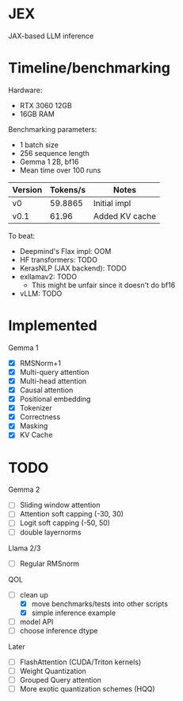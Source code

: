 # JEX
JAX-based LLM inference

# Timeline/benchmarking
Hardware:
- RTX 3060 12GB
- 16GB RAM

Benchmarking parameters:
- 1 batch size
- 256 sequence length
- Gemma 1 2B, bf16
- Mean time over 100 runs

| Version | Tokens/s | Notes |
| --- | --- | --- |
| v0 | 59.8865 | Initial impl |
| v0.1 | 61.96 | Added KV cache |

To beat:
- Deepmind's Flax impl: OOM
- HF transformers: TODO
- KerasNLP (JAX backend): TODO
- exllamav2: TODO
    - This might be unfair since it doesn't do bf16
- vLLM: TODO

# Implemented
Gemma 1
- [x] RMSNorm+1
- [x] Multi-query attention 
- [x] Multi-head attention
- [x] Causal attention
- [x] Positional embedding
- [x] Tokenizer
- [x] Correctness
- [x] Masking
- [x] KV Cache

# TODO

Gemma 2 
- [ ] Sliding window attention
- [ ] Attention soft capping (-30, 30)
- [ ] Logit soft capping (-50, 50)
- [ ] double layernorms

Llama 2/3
- [ ] Regular RMSnorm

QOL
- [ ] clean up
    - [x] move benchmarks/tests into other scripts
    - [x] simple inference example
- [ ] model API
- [ ] choose inference dtype

Later
- [ ] FlashAttention (CUDA/Triton kernels)
- [ ] Weight Quantization
- [ ] Grouped Query attention
- [ ] More exotic quantization schemes (HQQ)
